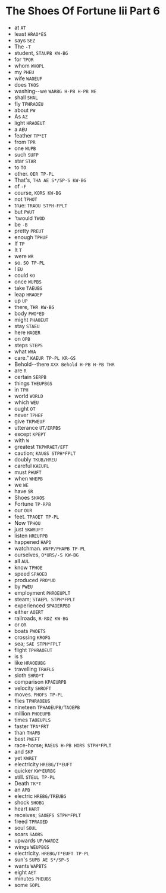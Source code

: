 # The Shoes Of Fortune Iii Part 6

* at `AT`
* least `HRAO*ES`
* says `SEZ`
* The `-T`
* student, `STAUPB KW-BG`
* for `TPOR`
* whom `WHOPL`
* my `PHEU`
* wife `WAOEUF`
* does `TKOS`
* washing--we `WARBG H-PB H-PB WE`
* shall `SHAL`
* fly `TPHRAOEU`
* about `PW`
* As `AZ`
* light `HRAOEUT`
* a `AEU`
* feather `TP*ET`
* from `TPR`
* one `WUPB`
* such `SUFP`
* star `STAR`
* to `TO`
* other. `OER TP-PL`
* That's, `THA AE S*/SP-S KW-BG`
* of `-F`
* course, `KORS KW-BG`
* not `TPHOT`
* true: `TRAOU STPH-FPLT`
* but `PWUT`
* 'twould `TWOD`
* be `-B`
* pretty `PREUT`
* enough `TPHUF`
* If `TP`
* It `T`
* were `WR`
* so. `SO TP-PL`
* I `EU`
* could `KO`
* once `WUPBS`
* take `TAEUBG`
* leap `HRAOEP`
* up `UP`
* there, `THR KW-BG`
* body `PWO*ED`
* might `PHAOEUT`
* stay `STAEU`
* here `HAOER`
* on `OPB`
* steps `STEPS`
* what `WHA`
* care." `KAEUR TP-PL KR-GS`
* Behold--there `XXX Behold H-PB H-PB THR`
* are `R`
* certain `SERPB`
* things `THEUPBGS`
* in `TPH`
* world `WORLD`
* which `WEU`
* ought `OT`
* never `TPHEF`
* give `TKPWEUF`
* utterance `UT/ERPBS`
* except `KPEPT`
* with `W`
* greatest `TKPWRAET/EFT`
* caution; `KAUGS STPH*FPLT`
* doubly `TKUB/HREU`
* careful `KAEUFL`
* must `PHUFT`
* when `WHEPB`
* we `WE`
* have `SR`
* Shoes `SHAOS`
* Fortune `TP-RPB`
* our `OUR`
* feet. `TPAOET TP-PL`
* Now `TPHOU`
* just `SKWRUFT`
* listen `HREUFPB`
* happened `HAPD`
* watchman. `WAFP/PHAPB TP-PL`
* ourselves, `O*URS/-S KW-BG`
* all `AUL`
* know `TPHOE`
* speed `SPAOED`
* produced `PRO*UD`
* by `PWEU`
* employment `PHROEUPLT`
* steam; `STAEPL STPH*FPLT`
* experienced `SPAOERPBD`
* either `AOERT`
* railroads, `R-RDZ KW-BG`
* or `OR`
* boats `PWOETS`
* crossing `KROFG`
* sea; `SAE STPH*FPLT`
* flight `TPHRAOEUT`
* is `S`
* like `HRAOEUBG`
* travelling `TRAFLG`
* sloth `SHRO*T`
* comparison `KPAEURPB`
* velocity `SHROFT`
* moves. `PHOFS TP-PL`
* flies `TPHRAOEUS`
* nineteen `TPHAOEUPB/TAOEPB`
* million `PHOEUPB`
* times `TAOEUPLS`
* faster `TPA*FRT`
* than `THAPB`
* best `PWEFT`
* race-horse; `RAEUS H-PB HORS STPH*FPLT`
* and `SKP`
* yet `KWRET`
* electricity `HREBG/T*EUFT`
* quicker `KW*EURBG`
* still. `STEUL TP-PL`
* Death `TK*T`
* an `APB`
* electric `HREBG/TREUBG`
* shock `SHOBG`
* heart `HART`
* receives; `SAOEFS STPH*FPLT`
* freed `TPRAOED`
* soul `SOUL`
* soars `SAORS`
* upwards `UP/WARDZ`
* wings `WEUPBGS`
* electricity. `HREBG/T*EUFT TP-PL`
* sun's `SUPB AE S*/SP-S`
* wants `WAPBTS`
* eight `AET`
* minutes `PHEUBS`
* some `SOPL`

